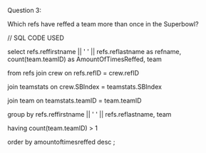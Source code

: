 Question 3:

Which refs have reffed a team more than once in the Superbowl?

// SQL CODE USED

select refs.reffirstname || ' ' || refs.reflastname as refname, count(team.teamID) as AmountOfTimesReffed, team

from refs join crew on refs.refID = crew.refID

join teamstats on crew.SBIndex = teamstats.SBIndex

join team on teamstats.teamID = team.teamID

group by refs.reffirstname || ' ' || refs.reflastname, team

having count(team.teamID) > 1

order by amountoftimesreffed desc
;
